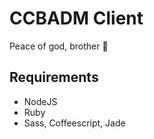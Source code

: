 # CCBADM Client


Peace of god, brother :pray:


## Requirements
- NodeJS
- Ruby
- Sass, Coffeescript, Jade
